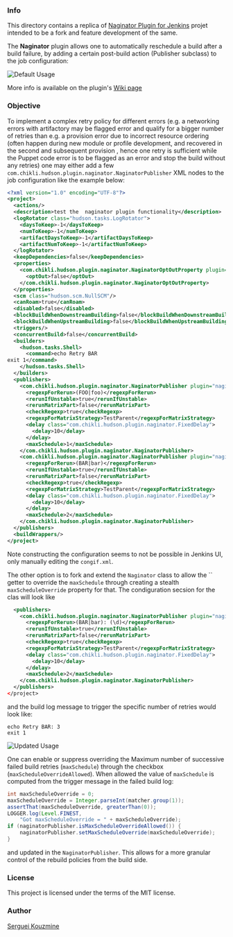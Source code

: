 ### Info 
This directory contains a replica of 
[Naginator Plugin for Jenkins]() projet intended to be a fork and feature development of the same.

The __Naginator__ plugin allows one to automatically reschedule a build after a build failure, by adding a certain post-build action (Publisher subclass) to the job configuration:

![Default Usage](https://github.com/sergueik/selenium_java/blob/master/naginator-plugin/screenshots/default.png)

More info is available on the plugin's [Wiki page](https://wiki.jenkins-ci.org/display/JENKINS/Naginator+Plugin)

### Objective

To implement a complex retry policy for different errors (e.g. a networking errors with artifactory may be flagged error and qualify for a bigger number of retries than e.g. a provision error due to incorrect resource ordering (often happen during new module or profile development, and recovered in the second and subsequent provision , hence one retry is sufficient while the Puppet code error is to be flagged as an error and stop the build without any retries) one may either add a few `com.chikli.hudson.plugin.naginator.NaginatorPublisher` XML nodes to the job configuration like the example below:

```xml
<?xml version="1.0" encoding="UTF-8"?>
<project>
  <actions/>
  <description>test the  naginator plugin functionality</description>
  <logRotator class="hudson.tasks.LogRotator">
    <daysToKeep>-1</daysToKeep>
    <numToKeep>-1</numToKeep>
    <artifactDaysToKeep>-1</artifactDaysToKeep>
    <artifactNumToKeep>-1</artifactNumToKeep>
  </logRotator>
  <keepDependencies>false</keepDependencies>
  <properties>
    <com.chikli.hudson.plugin.naginator.NaginatorOptOutProperty plugin="naginator@1.17.2">
      <optOut>false</optOut>
    </com.chikli.hudson.plugin.naginator.NaginatorOptOutProperty>
  </properties>
  <scm class="hudson.scm.NullSCM"/>
  <canRoam>true</canRoam>
  <disabled>false</disabled>
  <blockBuildWhenDownstreamBuilding>false</blockBuildWhenDownstreamBuilding>
  <blockBuildWhenUpstreamBuilding>false</blockBuildWhenUpstreamBuilding>
  <triggers/>
  <concurrentBuild>false</concurrentBuild>
  <builders>
    <hudson.tasks.Shell>
      <command>echo Retry BAR
exit 1</command>
    </hudson.tasks.Shell>
  </builders>
  <publishers>
    <com.chikli.hudson.plugin.naginator.NaginatorPublisher plugin="naginator@1.17.2">
      <regexpForRerun>(FOO|foo)</regexpForRerun>
      <rerunIfUnstable>true</rerunIfUnstable>
      <rerunMatrixPart>false</rerunMatrixPart>
      <checkRegexp>true</checkRegexp>
      <regexpForMatrixStrategy>TestParent</regexpForMatrixStrategy>
      <delay class="com.chikli.hudson.plugin.naginator.FixedDelay">
        <delay>10</delay>
      </delay>
      <maxSchedule>1</maxSchedule>
    </com.chikli.hudson.plugin.naginator.NaginatorPublisher>
    <com.chikli.hudson.plugin.naginator.NaginatorPublisher plugin="naginator@1.17.2">
      <regexpForRerun>(BAR|bar)</regexpForRerun>
      <rerunIfUnstable>true</rerunIfUnstable>
      <rerunMatrixPart>false</rerunMatrixPart>
      <checkRegexp>true</checkRegexp>
      <regexpForMatrixStrategy>TestParent</regexpForMatrixStrategy>
      <delay class="com.chikli.hudson.plugin.naginator.FixedDelay">
        <delay>10</delay>
      </delay>
      <maxSchedule>2</maxSchedule>
    </com.chikli.hudson.plugin.naginator.NaginatorPublisher>
  </publishers>
  <buildWrappers/>
</project>

```

Note constructing the configuration seems to not be possible in Jenkins UI, only manually editing  the `congif.xml`.

The other option is to fork and extend the `Naginator` class to allow the `` getter to override the `maxSchedule` through creating a stealth `maxScheduleOverride` property for that. The condiguration secsion for the clas will look like
```xml
  <publishers>
    <com.chikli.hudson.plugin.naginator.NaginatorPublisher plugin="naginator@1.17.2">
      <regexpForRerun>(BAR|bar): (\d)</regexpForRerun>
      <rerunIfUnstable>true</rerunIfUnstable>
      <rerunMatrixPart>false</rerunMatrixPart>
      <checkRegexp>true</checkRegexp>
      <regexpForMatrixStrategy>TestParent</regexpForMatrixStrategy>
      <delay class="com.chikli.hudson.plugin.naginator.FixedDelay">
        <delay>10</delay>
      </delay>
      <maxSchedule>2</maxSchedule>
    </com.chikli.hudson.plugin.naginator.NaginatorPublisher>
  </publishers>
</project>
```

and the build log message to trigger the specific number of retries would look like:

```shell
echo Retry BAR: 3
exit 1
```

![Updated Usage](https://github.com/sergueik/selenium_java/blob/master/naginator-plugin/screenshots/updated.png)

One can enable or suppress overriding the Maximum number of successive failed build retries (`maxSchedule`) through the checkbox (`maxScheduleOverrideAllowed`). When allowed the value of `maxSchedule` is computed from the  trigger message in the failed build log:
```java
int maxScheduleOverride = 0;
maxScheduleOverride = Integer.parseInt(matcher.group(1));
assertThat(maxScheduleOverride, greaterThan(0));
LOGGER.log(Level.FINEST,
	"Got maxScheduleOverride = " + maxScheduleOverride);
if (naginatorPublisher.isMaxScheduleOverrideAllowed()) {
	naginatorPublisher.setMaxScheduleOverride(maxScheduleOverride);
}
```
and updated in the `NaginatorPublisher`. This allows for a more granular control of the rebuild policies from the build side.


### License
This project is licensed under the terms of the MIT license.

### Author
[Serguei Kouzmine](kouzmine_serguei@yahoo.com)
